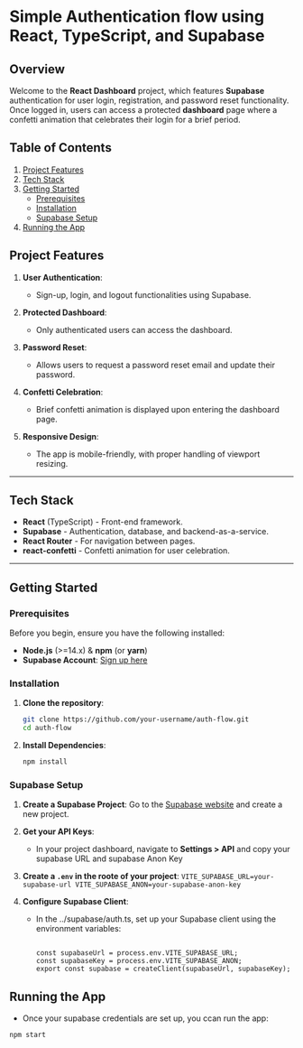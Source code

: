 # Simple Authentication flow using React, TypeScript, and Supabase

## Overview

Welcome to the **React Dashboard** project, which features **Supabase** authentication for user login, registration, and password reset functionality. Once logged in, users can access a protected **dashboard** page where a confetti animation that celebrates their login for a brief period.

## Table of Contents
1. [Project Features](#project-features)
2. [Tech Stack](#tech-stack)
3. [Getting Started](#getting-started)
    - [Prerequisites](#prerequisites)
    - [Installation](#installation)
    - [Supabase Setup](#supabase-setup)
4. [Running the App](#running-the-app)

## Project Features

1. **User Authentication**: 
   - Sign-up, login, and logout functionalities using Supabase.
   
2. **Protected Dashboard**:
   - Only authenticated users can access the dashboard.
   
3. **Password Reset**:
   - Allows users to request a password reset email and update their password.
   
4. **Confetti Celebration**:
   - Brief confetti animation is displayed upon entering the dashboard page.

5. **Responsive Design**: 
   - The app is mobile-friendly, with proper handling of viewport resizing.

---

## Tech Stack

- **React** (TypeScript) - Front-end framework.
- **Supabase** - Authentication, database, and backend-as-a-service.
- **React Router** - For navigation between pages.
- **react-confetti** - Confetti animation for user celebration.

---

## Getting Started

### Prerequisites

Before you begin, ensure you have the following installed:

- **Node.js** (>=14.x) & **npm** (or **yarn**)
- **Supabase Account**: [Sign up here](https://supabase.io/)

### Installation

1. **Clone the repository**:
   ```bash
   git clone https://github.com/your-username/auth-flow.git
   cd auth-flow

2. **Install Dependencies**:
   ```bash
   npm install

### Supabase Setup

  1. **Create a Supabase Project**: Go to the [Supabase website](https://supabase.io/) and create a new project.

  2. **Get your API Keys**:
      - In your project dashboard, navigate to **Settings > API** and copy your supabase URL and supabase Anon Key
  
  3. **Create a ```.env``` in the roote of your project**:
    ```VITE_SUPABASE_URL=your-supabase-url
      VITE_SUPABASE_ANON=your-supabase-anon-key
    ```
  
  4. **Configure Supabase Client**:
      - In the ../supabase/auth.ts, set up your Supabase client using the environment variables:
          ```import { createClient } from '@supabase/supabase-js';

          const supabaseUrl = process.env.VITE_SUPABASE_URL;
          const supabaseKey = process.env.VITE_SUPABASE_ANON;
          export const supabase = createClient(supabaseUrl, supabaseKey);

  ## Running the App

  - Once your supabase credentials are set up, you ccan run the app:
  ```bash
  npm start